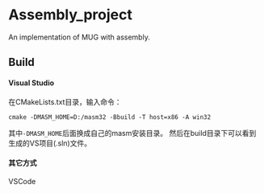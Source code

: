 # Assembly_project
An implementation of MUG with assembly.

## Build
#### Visual Studio
在CMakeLists.txt目录，输入命令：
```
cmake -DMASM_HOME=D:/masm32 -Bbuild -T host=x86 -A win32
```
其中`-DMASM_HOME`后面换成自己的masm安装目录。
然后在build目录下可以看到生成的VS项目(.sln)文件。

#### 其它方式
VSCode